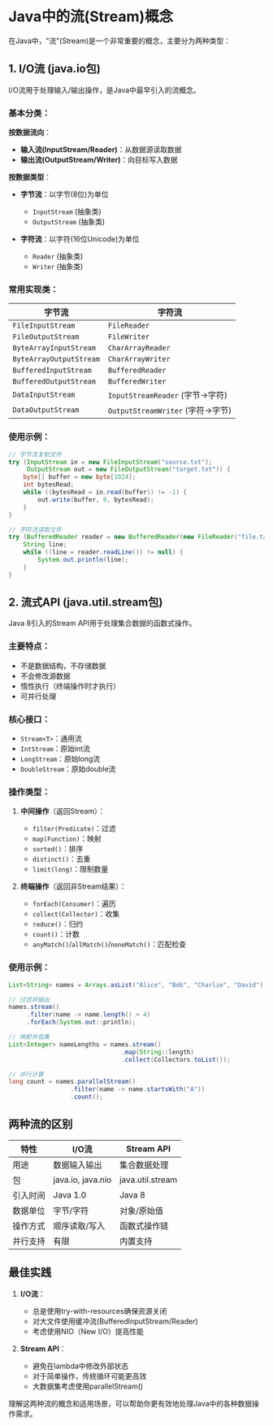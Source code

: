# Java中的流(Stream)概念

在Java中，"流"(Stream)是一个非常重要的概念，主要分为两种类型：

## 1. I/O流 (java.io包)

I/O流用于处理输入/输出操作，是Java中最早引入的流概念。

### 基本分类：

**按数据流向**：
- **输入流(InputStream/Reader)**：从数据源读取数据
- **输出流(OutputStream/Writer)**：向目标写入数据

**按数据类型**：
- **字节流**：以字节(8位)为单位
  - `InputStream` (抽象类)
  - `OutputStream` (抽象类)
  
- **字符流**：以字符(16位Unicode)为单位
  - `Reader` (抽象类)
  - `Writer` (抽象类)

### 常用实现类：

| 字节流 | 字符流 |
|--------|--------|
| `FileInputStream` | `FileReader` |
| `FileOutputStream` | `FileWriter` |
| `ByteArrayInputStream` | `CharArrayReader` |
| `ByteArrayOutputStream` | `CharArrayWriter` |
| `BufferedInputStream` | `BufferedReader` |
| `BufferedOutputStream` | `BufferedWriter` |
| `DataInputStream` | `InputStreamReader` (字节→字符) |
| `DataOutputStream` | `OutputStreamWriter` (字符→字节) |

### 使用示例：

```java
// 字节流复制文件
try (InputStream in = new FileInputStream("source.txt");
     OutputStream out = new FileOutputStream("target.txt")) {
    byte[] buffer = new byte[1024];
    int bytesRead;
    while ((bytesRead = in.read(buffer)) != -1) {
        out.write(buffer, 0, bytesRead);
    }
}

// 字符流读取文件
try (BufferedReader reader = new BufferedReader(new FileReader("file.txt"))) {
    String line;
    while ((line = reader.readLine()) != null) {
        System.out.println(line);
    }
}
```

## 2. 流式API (java.util.stream包)

Java 8引入的Stream API用于处理集合数据的函数式操作。

### 主要特点：
- 不是数据结构，不存储数据
- 不会修改源数据
- 惰性执行（终端操作时才执行）
- 可并行处理

### 核心接口：
- `Stream<T>`：通用流
- `IntStream`：原始int流
- `LongStream`：原始long流
- `DoubleStream`：原始double流

### 操作类型：
1. **中间操作**（返回Stream）：
   - `filter(Predicate)`：过滤
   - `map(Function)`：映射
   - `sorted()`：排序
   - `distinct()`：去重
   - `limit(long)`：限制数量

2. **终端操作**（返回非Stream结果）：
   - `forEach(Consumer)`：遍历
   - `collect(Collector)`：收集
   - `reduce()`：归约
   - `count()`：计数
   - `anyMatch()`/`allMatch()`/`noneMatch()`：匹配检查

### 使用示例：

```java
List<String> names = Arrays.asList("Alice", "Bob", "Charlie", "David");

// 过滤并输出
names.stream()
     .filter(name -> name.length() > 4)
     .forEach(System.out::println);

// 映射并收集
List<Integer> nameLengths = names.stream()
                               .map(String::length)
                               .collect(Collectors.toList());

// 并行计算
long count = names.parallelStream()
                 .filter(name -> name.startsWith("A"))
                 .count();
```

## 两种流的区别

| 特性 | I/O流 | Stream API |
|------|-------|------------|
| 用途 | 数据输入输出 | 集合数据处理 |
| 包 | java.io, java.nio | java.util.stream |
| 引入时间 | Java 1.0 | Java 8 |
| 数据单位 | 字节/字符 | 对象/原始值 |
| 操作方式 | 顺序读取/写入 | 函数式操作链 |
| 并行支持 | 有限 | 内置支持 |

## 最佳实践

1. **I/O流**：
   - 总是使用try-with-resources确保资源关闭
   - 对大文件使用缓冲流(BufferedInputStream/Reader)
   - 考虑使用NIO（New I/O）提高性能

2. **Stream API**：
   - 避免在lambda中修改外部状态
   - 对于简单操作，传统循环可能更高效
   - 大数据集考虑使用parallelStream()

理解这两种流的概念和适用场景，可以帮助你更有效地处理Java中的各种数据操作需求。